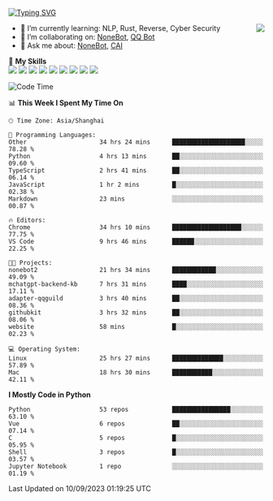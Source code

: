 [![Typing SVG](https://readme-typing-svg.herokuapp.com?size=25&duration=2500&color=8C43EA&vCenter=true&width=200&height=40&lines=Hi+there+%F0%9F%91%8B%F0%9F%8F%BB;I'm+yanyongyu)](https://git.io/typing-svg)

<a href="#">
  <img align="right" src="https://github-readme-stats.vercel.app/api?username=yanyongyu&count_private=true&show_icons=true&bg_color=15,f2f7fd,E0EAFC" />
</a>

- 🌱 I’m currently learning: NLP, Rust, Reverse, Cyber Security
- 👯 I’m collaborating on: [NoneBot](https://github.com/nonebot), [QQ Bot](https://github.com/Mrs4s/go-cqhttp)
- 💬 Ask me about: [NoneBot](https://github.com/nonebot), [CAI](https://github.com/cscs181/CAI)

🌟 **My Skills**  
![](https://img.shields.io/badge/-Python-3e74a2?style=flat-square&logo=Python&logoColor=fff)
![](https://img.shields.io/badge/-Node.js-339933?style=flat-square&logo=Node.js&logoColor=fff)
![](https://img.shields.io/badge/-Vue-4fc08d?style=flat-square&logo=Vue.js&logoColor=fff)
![](https://img.shields.io/badge/-React-2d98ce?style=flat-square&logo=React&logoColor=fff)
![](https://img.shields.io/badge/-Docker-2496ED?style=flat-square&logo=Docker&logoColor=fff)
![](https://img.shields.io/badge/-Linux-000000?style=flat-square&logo=Linux&logoColor=fff)
![](https://img.shields.io/badge/-MySQL-4479A1?style=flat-square&logo=MySQL&logoColor=fff)
![](https://img.shields.io/badge/-Redis-DC382D?style=flat-square&logo=Redis&logoColor=fff)
![](https://img.shields.io/badge/-MongoDB-47A248?style=flat-square&logo=MongoDB&logoColor=fff)

<!--START_SECTION:waka-->
![Code Time](http://img.shields.io/badge/Code%20Time-4%2C854%20hrs%2045%20mins-blue)

📊 **This Week I Spent My Time On** 

```text
🕑︎ Time Zone: Asia/Shanghai

💬 Programming Languages: 
Other                    34 hrs 24 mins      ████████████████████░░░░░   78.28 % 
Python                   4 hrs 13 mins       ██░░░░░░░░░░░░░░░░░░░░░░░   09.60 % 
TypeScript               2 hrs 41 mins       ██░░░░░░░░░░░░░░░░░░░░░░░   06.14 % 
JavaScript               1 hr 2 mins         █░░░░░░░░░░░░░░░░░░░░░░░░   02.38 % 
Markdown                 23 mins             ░░░░░░░░░░░░░░░░░░░░░░░░░   00.87 % 

🔥 Editors: 
Chrome                   34 hrs 10 mins      ███████████████████░░░░░░   77.75 % 
VS Code                  9 hrs 46 mins       ██████░░░░░░░░░░░░░░░░░░░   22.25 % 

🐱‍💻 Projects: 
nonebot2                 21 hrs 34 mins      ████████████░░░░░░░░░░░░░   49.09 % 
mchatgpt-backend-kb      7 hrs 31 mins       ████░░░░░░░░░░░░░░░░░░░░░   17.11 % 
adapter-qqguild          3 hrs 40 mins       ██░░░░░░░░░░░░░░░░░░░░░░░   08.36 % 
githubkit                3 hrs 32 mins       ██░░░░░░░░░░░░░░░░░░░░░░░   08.06 % 
website                  58 mins             █░░░░░░░░░░░░░░░░░░░░░░░░   02.23 % 

💻 Operating System: 
Linux                    25 hrs 27 mins      ██████████████░░░░░░░░░░░   57.89 % 
Mac                      18 hrs 30 mins      ███████████░░░░░░░░░░░░░░   42.11 % 
```

**I Mostly Code in Python** 

```text
Python                   53 repos            ████████████████░░░░░░░░░   63.10 % 
Vue                      6 repos             ██░░░░░░░░░░░░░░░░░░░░░░░   07.14 % 
C                        5 repos             █░░░░░░░░░░░░░░░░░░░░░░░░   05.95 % 
Shell                    3 repos             █░░░░░░░░░░░░░░░░░░░░░░░░   03.57 % 
Jupyter Notebook         1 repo              ░░░░░░░░░░░░░░░░░░░░░░░░░   01.19 % 
```




 Last Updated on 10/09/2023 01:19:25 UTC
<!--END_SECTION:waka-->

